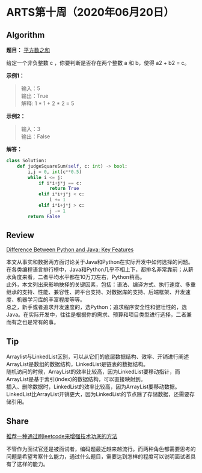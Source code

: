 # ARTS第十周（2020年06月20日）
## Algorithm<br/>
<b>题目：</b> [平方数之和](https://leetcode-cn.com/problems/sum-of-square-numbers/)

给定一个非负整数 c ，你要判断是否存在两个整数 a 和 b，使得 a2 + b2 = c。

<b>示例1：</b> 
>输入：5<br>
>输出：True<br>
>解释: 1 * 1 + 2 * 2 = 5

<b>示例2：</b> 
>输入：3<br>
>输出：False

<b>解答：</b>
```Python
class Solution:
    def judgeSquareSum(self, c: int) -> bool:
        i,j = 0, int(c**0.5)
        while i <= j:
            if i*i+j*j == c:
                return True
            elif i*i+j*j < c:
                i += 1
            elif i*i+j*j > c:
                j -= 1
        return False

```
## Review<br/>
[Difference Between Python and Java: Key Features](https://hackernoon.com/difference-between-python-and-java-key-features-oyf3upq)

本文从事实和数据两方面讨论关于Java和Python在实际开发中如何选择的问题。<br/>
在各类编程语言排行榜中，Java和Python几乎不相上下，都排名非常靠前；从薪水角度来看，二者平均水平都在10万刀左右，Python稍高。<br/>
此外，本文列出来影响抉择的关键因素，包括：语法、编译方式、执行速度、多重继承的支持、性能、兼容性、跨平台支持、对数据库的支持、后端框架、开发速度、机器学习库的丰富程度等等。<br/>
总之，新手或者追求开发速度的，选Python；追求程序安全性和健壮性的，选Java。在实际开发中，往往是根据你的需求、预算和项目类型进行选择，二者兼而有之也是常有的事。

## Tip<br/>
Arraylist与LinkedList区别，可以从它们的底层数据结构、效率、开销进行阐述<br/>
ArrayList是数组的数据结构，LinkedList是链表的数据结构。<br/>
随机访问的时候，ArrayList的效率比较高，因为LinkedList要移动指针，而ArrayList是基于索引(index)的数据结构，可以直接映射到。<br/>
插入、删除数据时，LinkedList的效率比较高，因为ArrayList要移动数据。<br/>
LinkedList比ArrayList开销更大，因为LinkedList的节点除了存储数据，还需要存储引用。

## Share<br/>
[推荐一种通过刷leetcode来增强技术功底的方法](https://mp.weixin.qq.com/s?__biz=MzUzNjAxODg4MQ==&mid=2247485355&idx=1&sn=8c5afec64f4a456f001abfd32e340919&chksm=fafded05cd8a64134974423be5c80fbbbcf250c0d9f2abc4d0989f441bd957bf920883684c04&token=773567420&lang=zh_CN#rd)

不管作为面试官还是被面试者，编码题最近越来越流行。而两种角色都需要思考的问题是希望考察什么能力，通过什么题目，需要达到怎样的程度可以说明面试者具有了这样的能力。
